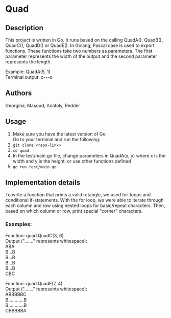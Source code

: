 # Quad

## Description
This project is written in Go. It runs based on the calling QuadA(), QuadB(), QuadC(), QuadD() or QuadE(). In Golang, Pascal case is used to export functions. These functions take two numbers as parameters. The first parameter represents the width of the output and the second parameter represents the length.

Example: QuadA(5, 1)\
Terminal output: o---o

## Authors
Georgina, Masoud, Anatoly, Redder

## Usage
1. Make sure you have the latest version of Go\
Go to your terminal and run the following:
2. `git clone <repo-link>`
3. `cd quad`
4. In the test/main.go file, change parameters in QuadA(x, y) where x is the width and y is the height, or use other functions defined
4. `go run test/main.go`

## Implementation details
To write a function that prints a valid retangle, we used for-loops and conditional if-statements. With the for loop, we were able to iterate through each column and row using nested loops for basic/repeat characters. Then, based on which column or row, print special "corner" characters.

### Examples:
Function: quad.QuadC(3, 6)\
Output ("......." represents whitespace):\
ABA\
B...B\
B...B\
B...B\
B...B\
CBC

Function: quad.QuadE(7, 4)\
Output ("......." represents whitespace):\
ABBBBBC\
B............B\
B............B\
CBBBBBA